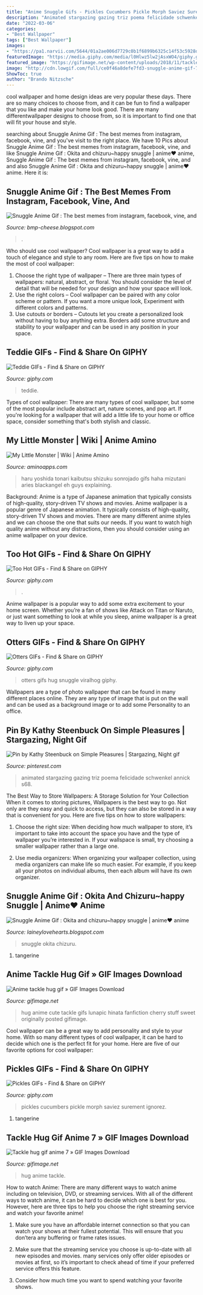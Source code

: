 ```yaml
---
title: "Anime Snuggle Gifs - Pickles Cucumbers Pickle Morph Saviez Surement Ignorez"
description: "Animated stargazing gazing triz poema felicidade schwenkel annick s68"
date: "2022-03-06"
categories:
- "Best Wallpaper"
tags: ["Best Wallpaper"]
images:
- "https://pa1.narvii.com/5644/01a2ae006d7729c0b1f6899b6325c14f53c5928d_hq.gif"
featuredImage: "https://media.giphy.com/media/l0Hlwz5lw2jAsxWO4/giphy.gif"
featured_image: "https://gifimage.net/wp-content/uploads/2018/11/tackle-hug-gif-anime-7.gif"
image: "http://cdn.lowgif.com/full/ce0f46a8defe7fd3-snuggle-anime-gif-7-gif-images-download.gif"
ShowToc: true
author: "Brando Nitzsche"
---
```



cool wallpaper and home design ideas are very popular these days. There are so many choices to choose from, and it can be fun to find a wallpaper that you like and make your home look good. There are many differentwallpaper designs to choose from, so it is important to find one that will fit your house and style.

	

		
searching about Snuggle Anime Gif : The best memes from instagram, facebook, vine, and you've visit to the right place. We have 10 Pics about Snuggle Anime Gif : The best memes from instagram, facebook, vine, and like Snuggle Anime Gif : Okita and chizuru~happy snuggle | anime♥ anime, Snuggle Anime Gif : The best memes from instagram, facebook, vine, and and also Snuggle Anime Gif : Okita and chizuru~happy snuggle | anime♥ anime. Here it is:
		
    
## Snuggle Anime Gif : The Best Memes From Instagram, Facebook, Vine, And

<img loading=lazy src="http://cdn.lowgif.com/full/ce0f46a8defe7fd3-snuggle-anime-gif-7-gif-images-download.gif" onerror="this.onerror=null;this.src='https://tse2.mm.bing.net/th?id=OIP.dCCslOA6sZA8-A9TrFbgVgHaEK&amp;pid=15.1';" alt="Snuggle Anime Gif : The best memes from instagram, facebook, vine, and">

_Source: bmp-cheese.blogspot.com_

>. 

	

Who should use cool wallpaper?
Cool wallpaper is a great way to add a touch of elegance and style to any room. Here are five tips on how to make the most of cool wallpaper: 
1) Choose the right type of wallpaper – There are three main types of wallpapers: natural, abstract, or floral. You should consider the level of detail that will be needed for your design and how your space will look. 
2) Use the right colors – Cool wallpaper can be paired with any color scheme or pattern. If you want a more unique look, Experiment with different colors and patterns. 
3) Use cutouts or borders – Cutouts let you create a personalized look without having to buy anything extra. Borders add some structure and stability to your wallpaper and can be used in any position in your space.

    
## Teddie GIFs - Find &amp; Share On GIPHY

<img loading=lazy src="https://media.giphy.com/media/avI5y7OFpZWHC/giphy.gif" onerror="this.onerror=null;this.src='https://tse2.mm.bing.net/th?id=OIP.CFa132NSHTf27g1Kj3iiFQAAAA&amp;pid=15.1';" alt="Teddie GIFs - Find &amp; Share on GIPHY">

_Source: giphy.com_

>teddie. 

	

Types of cool wallpaper:
There are many types of cool wallpaper, but some of the most popular include abstract art, nature scenes, and pop art. If you're looking for a wallpaper that will add a little life to your home or office space, consider something that's both stylish and classic.

    
## My Little Monster | Wiki | Anime Amino

<img loading=lazy src="https://pa1.narvii.com/5644/01a2ae006d7729c0b1f6899b6325c14f53c5928d_hq.gif" onerror="this.onerror=null;this.src='https://tse4.mm.bing.net/th?id=OIP.mXrvTUcp1MjLt1S2jsTk7AHaEK&amp;pid=15.1';" alt="My Little Monster | Wiki | Anime Amino">

_Source: aminoapps.com_

>haru yoshida tonari kaibutsu shizuku sonrojado gifs haha mizutani aries blackangel eh guys explaining. 

	

Background: Anime is a type of Japanese animation that typically consists of high-quality, story-driven TV shows and movies.
Anime wallpaper is a popular genre of Japanese animation. It typically consists of high-quality, story-driven TV shows and movies. There are many different anime styles and we can choose the one that suits our needs. If you want to watch high quality anime without any distractions, then you should consider using an anime wallpaper on your device.

    
## Too Hot GIFs - Find &amp; Share On GIPHY

<img loading=lazy src="https://media.giphy.com/media/l1J3xo8GeCpEdxHu8/giphy.gif" onerror="this.onerror=null;this.src='https://tse1.mm.bing.net/th?id=OIP.0XU0MgXHQ2lJMY1wjrelZAHaDR&amp;pid=15.1';" alt="Too Hot GIFs - Find &amp; Share on GIPHY">

_Source: giphy.com_

>. 

	

Anime wallpaper is a popular way to add some extra excitement to your home screen. Whether you’re a fan of shows like Attack on Titan or Naruto, or just want something to look at while you sleep, anime wallpaper is a great way to liven up your space.

    
## Otters GIFs - Find &amp; Share On GIPHY

<img loading=lazy src="https://media.giphy.com/media/bNBAQpqb4MSnS/giphy.gif" onerror="this.onerror=null;this.src='https://tse1.mm.bing.net/th?id=OIP.HLWfa3EChg3_ZNSqPRa_oQHaEK&amp;pid=15.1';" alt="Otters GIFs - Find &amp; Share on GIPHY">

_Source: giphy.com_

>otters gifs hug snuggle viralhog giphy. 

	



Wallpapers are a type of photo wallpaper that can be found in many different places online. They are any type of image that is put on the wall and can be used as a background image or to add some Personality to an office.

    
## Pin By Kathy Steenbuck On Simple Pleasures | Stargazing, Night Gif

<img loading=lazy src="https://i.pinimg.com/originals/4b/45/54/4b45542bc110e14fc4d1e8b0917004d9.gif" onerror="this.onerror=null;this.src='https://tse3.mm.bing.net/th?id=OIP.C3qZdfC2ZU1IQxqZpDQEOQAAAA&amp;pid=15.1';" alt="Pin by Kathy Steenbuck on Simple Pleasures | Stargazing, Night gif">

_Source: pinterest.com_

>animated stargazing gazing triz poema felicidade schwenkel annick s68. 

	

The Best Way to Store Wallpapers: A Storage Solution for Your Collection
When it comes to storing pictures, Wallpapers is the best way to go. Not only are they easy and quick to access, but they can also be stored in a way that is convenient for you. Here are five tips on how to store wallpapers:
1) Choose the right size: When deciding how much wallpaper to store, it’s important to take into account the space you have and the type of wallpaper you’re interested in. If your wallspace is small, try choosing a smaller wallpaper rather than a large one.

2) Use media organizers: When organizing your wallpaper collection, using media organizers can make life so much easier. For example, if you keep all your photos on individual albums, then each album will have its own organizer.

    
## Snuggle Anime Gif : Okita And Chizuru~happy Snuggle | Anime♥ Anime

<img loading=lazy src="https://31.media.tumblr.com/646e81a4d0b42d332507511b624cd9b5/tumblr_nhq1ggeWna1u3dv1jo2_500.gif" onerror="this.onerror=null;this.src='https://tse3.mm.bing.net/th?id=OIP.a5xB7vuft-joQTFpir06cgHaEK&amp;pid=15.1';" alt="Snuggle Anime Gif : Okita and chizuru~happy snuggle | anime♥ anime">

_Source: laineylovehearts.blogspot.com_

>snuggle okita chizuru. 

	

1. tangerine 

    
## Anime Tackle Hug Gif » GIF Images Download

<img loading=lazy src="http://gifimage.net/wp-content/uploads/2017/07/anime-tackle-hug-gif.gif" onerror="this.onerror=null;this.src='https://tse2.mm.bing.net/th?id=OIP.A31U13dTn22ULEVlneHSEgHaDv&amp;pid=15.1';" alt="Anime tackle hug gif » GIF Images Download">

_Source: gifimage.net_

>hug anime cute tackle gifs lunapic hinata fanfiction cherry stuff sweet originally posted gifimage. 

	

Cool wallpaper can be a great way to add personality and style to your home. With so many different types of cool wallpaper, it can be hard to decide which one is the perfect fit for your home. Here are five of our favorite options for cool wallpaper: 

    
## Pickles GIFs - Find &amp; Share On GIPHY

<img loading=lazy src="https://media.giphy.com/media/l0Hlwz5lw2jAsxWO4/giphy.gif" onerror="this.onerror=null;this.src='https://tse1.mm.bing.net/th?id=OIP.LQekdajeFbsVe2u-oTxqxQHaES&amp;pid=15.1';" alt="Pickles GIFs - Find &amp; Share on GIPHY">

_Source: giphy.com_

>pickles cucumbers pickle morph saviez surement ignorez. 

	

1. tangerine 

    
## Tackle Hug Gif Anime 7 » GIF Images Download

<img loading=lazy src="https://gifimage.net/wp-content/uploads/2018/11/tackle-hug-gif-anime-7.gif" onerror="this.onerror=null;this.src='https://tse3.mm.bing.net/th?id=OIP.6VE0UvtHfCVMBS0Fr_LrnQHaGl&amp;pid=15.1';" alt="Tackle hug gif anime 7 » GIF Images Download">

_Source: gifimage.net_

>hug anime tackle. 

	

How to watch Anime: There are many different ways to watch anime including on television, DVD, or streaming services.
With all of the different ways to watch anime, it can be hard to decide which one is best for you. However, here are three tips to help you choose the right streaming service and watch your favorite anime!
1. Make sure you have an affordable internet connection so that you can watch your shows at their fullest potential. This will ensure that you don’tera any buffering or frame rates issues.

2. Make sure that the streaming service you choose is up-to-date with all new episodes and movies. many services only offer older episodes or movies at first, so it’s important to check ahead of time if your preferred service offers this feature.

3. Consider how much time you want to spend watching your favorite shows.

